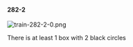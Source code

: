 #### 282-2
![train-282-2-0.png](https://github.com/lil-lab/nlvr/raw/master/nlvr/train/images/73/train-282-2-0.png "train-282-2-0.png")

There is at least 1 box with 2 black circles